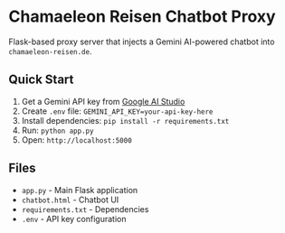 # Chamaeleon Reisen Chatbot Proxy

Flask-based proxy server that injects a Gemini AI-powered chatbot into `chamaeleon-reisen.de`.

## Quick Start

1. Get a Gemini API key from [Google AI Studio](https://makersuite.google.com/)
2. Create `.env` file: `GEMINI_API_KEY=your-api-key-here`
3. Install dependencies: `pip install -r requirements.txt`
4. Run: `python app.py`
5. Open: `http://localhost:5000`

## Files

- `app.py` - Main Flask application
- `chatbot.html` - Chatbot UI
- `requirements.txt` - Dependencies
- `.env` - API key configuration